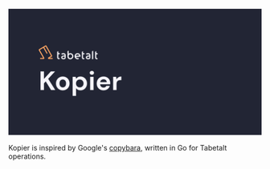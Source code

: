 ![Kopier](.github/assets/header.jpg)

Kopier is inspired by Google's [copybara][], written in Go for Tabetalt operations.

[copybara]: https://github.com/google/copybara